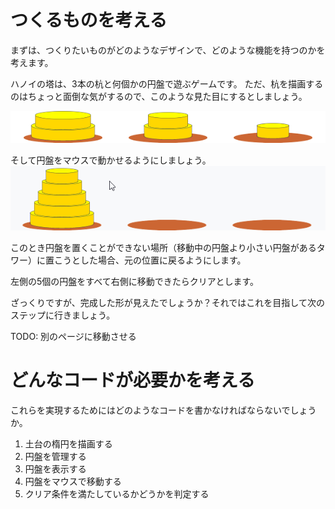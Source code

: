 # つくるものを考える
まずは、つくりたいものがどのようなデザインで、どのような機能を持つのかを考えます。

ハノイの塔は、3本の杭と何個かの円盤で遊ぶゲームです。
ただ、杭を描画するのはちょっと面倒な気がするので、このような見た目にするとしましょう。

![見た目の案](images/design.png)

そして円盤をマウスで動かせるようにしましょう。
![動かし方案](images/design_move.gif)

このとき円盤を置くことができない場所（移動中の円盤より小さい円盤があるタワー）に置こうとした場合、元の位置に戻るようにします。

左側の5個の円盤をすべて右側に移動できたらクリアとします。

ざっくりですが、完成した形が見えたでしょうか？それではこれを目指して次のステップに行きましょう。

TODO: 別のページに移動させる
# どんなコードが必要かを考える
これらを実現するためにはどのようなコードを書かなければならないでしょうか。

1. 土台の楕円を描画する
2. 円盤を管理する
3. 円盤を表示する
4. 円盤をマウスで移動する
5. クリア条件を満たしているかどうかを判定する

